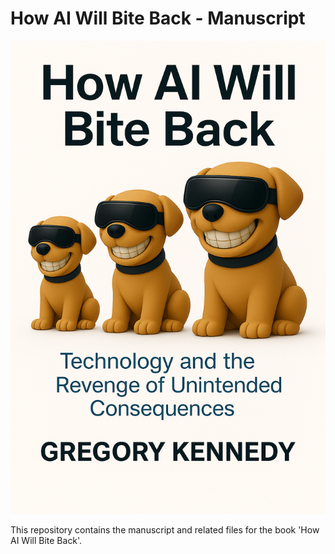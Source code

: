 # How AI Will Bite Back - Manuscript 

![Book Cover](images-art-How%20AI%20Will%20Bite%20Back-Book/1-Book%20Cover%20-%20How%20AI%20Will%20Bite%20Back%20-%20Puppies.png)

This repository contains the manuscript and related files for the book 'How AI Will Bite Back'.
